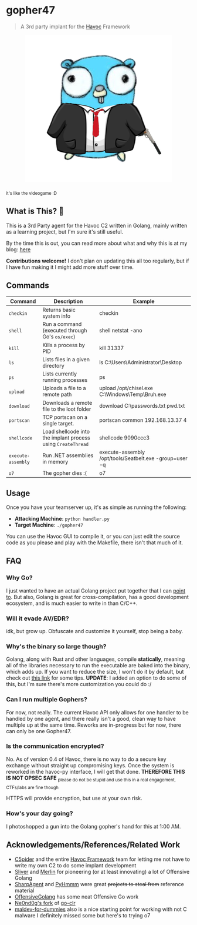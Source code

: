 # gopher47
> A 3rd party implant for the [Havoc](https://github.com/HavocFramework/Havoc) Framework

<p align="center">
    <img src="assets/gopher47.png">
</p>

<sub>it's like the videogame :D</sub>

## What is This? 🤔
This is a 3rd Party agent for the Havoc C2 written in Golang, mainly written as a learning project, but I'm sure it's still useful.

By the time this is out, you can read more about what and why this is at my blog: [here](https://notateamserver.xyz/havoc-implant/)

**Contributions welcome!** I don't plan on updating this all too regularly, but if I have fun making it I might add more stuff over time.

## Commands

| Command            | Description                                                  | Example                                                 |
|--------------------|--------------------------------------------------------------|---------------------------------------------------------|
| `checkin`          | Returns basic system info                                    | checkin                                                 |
| `shell`            | Run a command (executed through Go's `os/exec`)              | shell netstat -ano                                      |
| `kill`             | Kills a process by PID                                       | kill 31337                                              |
| `ls`               | Lists files in a given directory                             | ls C:\Users\Administrator\Desktop                       |
| `ps`               | Lists currently running processes                            | ps                                                      |
| `upload`           | Uploads a file to a remote path                              | upload /opt/chisel.exe C:\Windows\Temp\Bruh.exe         |
| `download`         | Downloads a remote file to the loot folder                   | download C:\passwords.txt pwd.txt                       |
| `portscan`         | TCP portscan on a single target.                             | portscan common 192.168.13.37 4                         |
| `shellcode`        | Load shellcode into the implant process using `CreateThread` | shellcode 9090ccc3                                      |
| `execute-assembly` | Run .NET assemblies in memory                                | execute-assembly /opt/tools/Seatbelt.exe -group=user -q |
| `o7`               | The gopher dies :(                                           | o7                                                      |

## Usage
Once you have your teamserver up, it's as simple as running the following:
- **Attacking Machine**: `python handler.py`
- **Target Machine**: `./gopher47`

You can use the Havoc GUI to compile it, or you can just edit the source code as you please and play with the Makefile, there isn't that much of it.

## FAQ

### Why Go?
I just wanted to have an actual Golang project put together that I can [point to](https://i.kym-cdn.com/entries/icons/original/000/035/627/cover2.jpg). But also, Golang is great for cross-compilation, has a good development ecosystem, and is much easier to write in than C/C++.

### Will it evade AV/EDR?
idk, but grow up. Obfuscate and customize it yourself, stop being a baby.

### Why's the binary so large though?
Golang, along with Rust and other languages, compile **statically**, meaning all of the libraries necessary to run the executable are baked into the binary, which adds up. If you want to reduce the size, I won't do it by default, but check out [this link](https://github.com/xaionaro/documentation/blob/master/golang/reduce-binary-size.md) for some tips. **UPDATE**: I added an option to do some of this, but I'm sure there's more customization you could do :/

### Can I run multiple Gophers?
For now, not really. The current Havoc API only allows for one handler to be handled by one agent, and there really isn't a good, clean way to have multiple up at the same time. Reworks are in-progress but for now, there can only be one Gopher47.

### Is the communication encrypted?
No. As of version 0.4 of Havoc, there is no way to do a secure key exchange without straight up compromising keys. Once the system is reworked in the havoc-py interface, I will get that done. **THEREFORE THIS IS NOT OPSEC SAFE** <sub>please do not be stupid and use this in a real engagement, CTFs/labs are fine though</sub>

HTTPS will provide encryption, but use at your own risk.

### How's your day going?
I photoshopped a gun into the Golang gopher's hand for this at 1:00 AM.

## Acknowledgements/References/Related Work
- [C5pider](https://github.com/Cracked5pider) and the entire [Havoc Framework](https://github.com/HavocFramework) team for letting me not have to write my own C2 to do some implant development
- [Sliver](https://github.com/BishopFox/sliver) and [Merlin](https://github.com/Ne0nd0g/merlin) for pioneering (or at least innovating) a lot of Offensive Golang
- [SharpAgent](https://github.com/susMdT/SharpAgent/) and [PyHmmm](https://github.com/CodeXTF2/PyHmmm) were great ~~projects to steal from~~ reference material
- [OffensiveGolang](https://github.com/bluesentinelsec/OffensiveGoLang) has some neat Offensive Go work
- [Ne0nd0g's fork](https://github.com/Ne0nd0g/go-clr) of [go-clr](https://github.com/ropnop/go-clr)
- [maldev-for-dummies](https://github.com/chvancooten/maldev-for-dummies) also is a nice starting point for working with not C malware
I definitely missed some but here's to trying o7